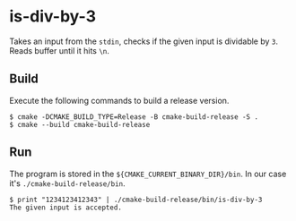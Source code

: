 # is-div-by-3

Takes an input from the `stdin`, checks if the given input is dividable by `3`.
Reads buffer until it hits `\n`.

## Build

Execute the following commands to build a release version.

```shell
$ cmake -DCMAKE_BUILD_TYPE=Release -B cmake-build-release -S .
$ cmake --build cmake-build-release
```

## Run

The program is stored in the `${CMAKE_CURRENT_BINARY_DIR}/bin`. In our case
it's `./cmake-build-release/bin`.

```shell
$ print "1234123412343" | ./cmake-build-release/bin/is-div-by-3
The given input is accepted.
```
